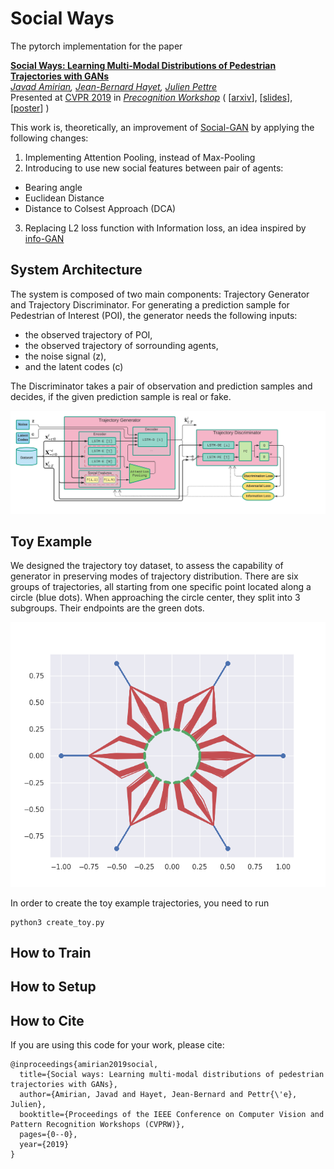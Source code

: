 # Social Ways

The pytorch implementation for the paper

**<a href="http://openaccess.thecvf.com/content_CVPRW_2019/papers/Precognition/Amirian_Social_Ways_Learning_Multi-Modal_Distributions_of_Pedestrian_Trajectories_With_GANs_CVPRW_2019_paper.pdf">Social Ways: Learning Multi-Modal Distributions of Pedestrian Trajectories with GANs</a>**  
*<a href="http://people.rennes.inria.fr/Javad.Amirian/">Javad Amirian</a>,
<a href="http://aplicaciones.cimat.mx/Personal/jbhayet">Jean-Bernard Hayet</a>,
<a href="http://people.rennes.inria.fr/Julien.Pettre/">Julien Pettre</a>*  
Presented at [CVPR 2019](http://cvpr2019.thecvf.com) in [*Precognition Workshop*](https://sites.google.com/view/ieeecvf-cvpr2019-precognition) (
[[arxiv](https://arxiv.org/abs/1904.09507)],
[[slides](https://drive.google.com/file/d/1-2UU9l8jjrX65Taqe00NEXp_oYv3JMO5/view?usp=sharing)],
[[poster](https://drive.google.com/file/d/1RNfZEKypbYabAdKpjKej5qlAG5RBR0zn/view?usp=sharing)]
)

This work is, theoretically, an improvement of [Social-GAN](https://arxiv.org/abs/1803.10892) by applying the following changes:
1. Implementing Attention Pooling, instead of Max-Pooling
2. Introducing to use new social features between pair of agents:
- Bearing angle
- Euclidean Distance
- Distance to Colsest Approach (DCA)
3. Replacing L2 loss function with Information loss, an idea inspired by [info-GAN](https://arxiv.org/abs/1606.03657)


## System Architecture
The system is composed of two main components: Trajectory Generator and Trajectory Discriminator.
For generating a prediction sample for Pedestrian of Interest (POI), the generator needs the following inputs:
- the observed trajectory of POI,
- the observed trajectory of sorrounding agents,
- the noise signal (z), 
- and the latent codes (c)

The Discriminator takes a pair of observation and prediction samples and decides, if the given prediction sample is real or fake.
<p align='center'>
  <img src='figs/block-diagram.png' width='800px'\>
</p>

## Toy Example
We designed the trajectory toy dataset, to assess the capability of generator in preserving modes of trajectory distribution. 
There are six groups of trajectories, all starting from one specific point located along a circle (blue dots). When approaching the circle center, they split into 3 subgroups. Their endpoints are the green dots.
<p align='center'>
  <img src='figs/toy-example.png' width='600px'\>
</p>

In order to create the toy example trajectories, you need to run 

```
python3 create_toy.py
```

## How to Train


## How to Setup



## How to Cite
If you are using this code for your work, please cite:
```
@inproceedings{amirian2019social,
  title={Social ways: Learning multi-modal distributions of pedestrian trajectories with GANs},
  author={Amirian, Javad and Hayet, Jean-Bernard and Pettr{\'e}, Julien},
  booktitle={Proceedings of the IEEE Conference on Computer Vision and Pattern Recognition Workshops (CVPRW)},
  pages={0--0},
  year={2019}
}
```
